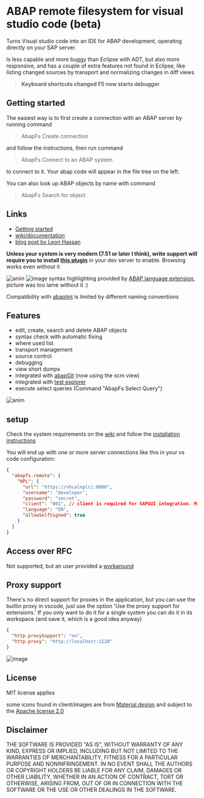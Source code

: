 # ABAP remote filesystem for visual studio code (beta)

Turns Visual studio code into an IDE for ABAP development, operating directly on your SAP server.

Is less capable and more buggy than Eclipse with ADT, but also more responsive, and has a couple of extra features not found in Eclipse, like listing changed sources by transport and normalizing changes in diff views

> **Keyboard shortcuts changed F5 now starts debugger**

## Getting started

The easiest way is to first create a connection with an ABAP server by running command

> AbapFs Create connection

and follow the instructions, then run command

> AbapFs Connect to an ABAP system

to connect to it. Your abap code will appear in the file tree on the left.

You can also look up ABAP objects by name with command

> AbapFs Search for object

## Links

- [Getting started](https://github.com/marcellourbani/vscode_abap_remote_fs/wiki/getting-started)
- [wiki/documentation](https://github.com/marcellourbani/vscode_abap_remote_fs/wiki)
- [blog post by Leon Hassan](https://blogs.sap.com/2019/12/06/abap-development-in-vs-code)

**Unless your system is very modern (7.51 or later I think), write support will require you to install [this plugin](https://github.com/marcellourbani/abapfs_extensions)** in your dev server to enable. Browsing works even without it

![anim](https://user-images.githubusercontent.com/2453277/47482169-ae0cc300-d82d-11e8-8d19-f55dd877c166.gif) ![image](https://user-images.githubusercontent.com/2453277/47466602-dd99dc00-d7e9-11e8-97ed-28e23dfd8f90.png) syntax highlighting provided by [ABAP language extension](https://marketplace.visualstudio.com/items?itemName=larshp.vscode-abap), picture was too lame without it :)

Compatibility with [abaplint](https://marketplace.visualstudio.com/items?itemName=larshp.vscode-abaplint) is limited by different naming conventions

## Features

- edit, create, search and delete ABAP objects
- syntax check with automatic fixing
- where used list
- transport management
- source control
- debugging
- view short dumps
- integrated with [abapGit](https://github.com/larshp/abapGit) (now using the scm view)
- integrated with [test explorer](https://marketplace.visualstudio.com/items?itemName=hbenl.vscode-test-explorer)
- execute select queries (Command "AbapFs Select Query")

![anim](https://user-images.githubusercontent.com/2453277/48232926-30a78d80-e3ab-11e8-8a12-00844431f9af.gif)

## setup

Check the system requirements on the [wiki](https://github.com/marcellourbani/vscode_abap_remote_fs/wiki) and follow the [installation instructions](https://github.com/marcellourbani/vscode_abap_remote_fs/wiki/installation)

You will end up with one or more server connections like this in your vs code configuration:

```json
{
  "abapfs.remote": {
    "NPL": {
      "url": "https://vhcalnplci:8000",
      "username": "developer",
      "password": "secret",
      "client": "001", // client is required for SAPGUI integration. Might need more
      "language": "EN",
      "allowSelfSigned": true
    }
  }
}
```

## Access over RFC

Not supported, but an user provided a [workaround](https://github.com/andwehrm/rfc-connector)

## Proxy support

There's no direct support for proxies in the application, but you can use the builtin proxy in vscode, just use the option 'Use the proxy support for extensions.' If you only want to do it for a single system you can do it in its workspace (and save it, which is a good idea anyway)

```json
{
  "http.proxySupport": "on",
  "http.proxy": "http://localhost:3128"
}
```

![image](https://user-images.githubusercontent.com/2453277/228667375-2c0d189e-3e08-4cbe-8307-721a7d4454f8.png)

## License

MIT license applies

some icons found in client/images are from [Material design](https://material.io) and subject to the [Apache license 2.0](https://www.apache.org/licenses/LICENSE-2.0.html)

## Disclaimer

THE SOFTWARE IS PROVIDED "AS IS", WITHOUT WARRANTY OF ANY KIND, EXPRESS OR IMPLIED, INCLUDING BUT NOT LIMITED TO THE WARRANTIES OF MERCHANTABILITY, FITNESS FOR A PARTICULAR PURPOSE AND NONINFRINGEMENT. IN NO EVENT SHALL THE AUTHORS OR COPYRIGHT HOLDERS BE LIABLE FOR ANY CLAIM, DAMAGES OR OTHER LIABILITY, WHETHER IN AN ACTION OF CONTRACT, TORT OR OTHERWISE, ARISING FROM, OUT OF OR IN CONNECTION WITH THE SOFTWARE OR THE USE OR OTHER DEALINGS IN THE SOFTWARE.
